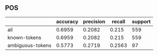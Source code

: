 
## POS

|                  | accuracy | precision | recall | support |
|------------------|----------|-----------|--------|---------|
| all              | 0.6959   | 0.2082    | 0.215  | 559     |
| known-tokens     | 0.6959   | 0.2082    | 0.215  | 559     |
| ambiguous-tokens | 0.5773   | 0.2719    | 0.2563 | 97      |


